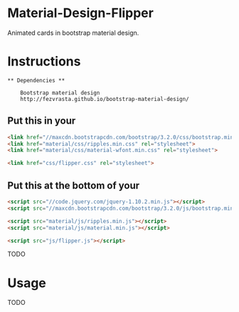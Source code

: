 # Material-Design-Flipper
Animated cards in bootstrap material design.

# Instructions
    ** Dependencies **

        Bootstrap material design
        http://fezvrasta.github.io/bootstrap-material-design/


## Put this in your <head>
```html
<link href="//maxcdn.bootstrapcdn.com/bootstrap/3.2.0/css/bootstrap.min.css" rel="stylesheet">
<link href="material/css/ripples.min.css" rel="stylesheet">
<link href="material/css/material-wfont.min.css" rel="stylesheet">

<link href="css/flipper.css" rel="stylesheet">
```
## Put this at the bottom of your <body>
```html
<script src="//code.jquery.com/jquery-1.10.2.min.js"></script>
<script src="//maxcdn.bootstrapcdn.com/bootstrap/3.2.0/js/bootstrap.min.js"></script>

<script src="material/js/ripples.min.js"></script>
<script src="material/js/material.min.js"></script>

<script src="js/flipper.js"></script>
```
TODO
# Usage
TODO
